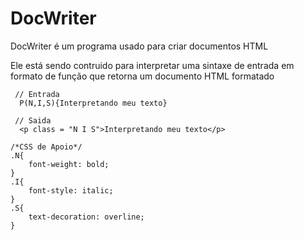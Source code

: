 # DocWriter


DocWriter é um programa usado para criar documentos HTML

Ele está sendo contruido para interpretar uma sintaxe de entrada em formato de função que retorna um documento HTML formatado
```
 // Entrada
  P(N,I,S){Interpretando meu texto}
```
```
 // Saida
  <p class = "N I S">Interpretando meu texto</p>
```

```
/*CSS de Apoio*/
.N{
    font-weight: bold;
}
.I{
    font-style: italic;
}
.S{
    text-decoration: overline;
}
```
